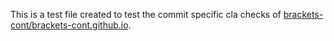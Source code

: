This is a test file created to test the commit specific cla checks of [brackets-cont/brackets-cont.github.io](https://github.com/brackets-cont/brackets-cont.github.io).
